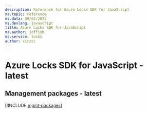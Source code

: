 ```yaml
---
description: Reference for Azure Locks SDK for JavaScript
ms.topic: reference
ms.data: 09/02/2022
ms.devlang: javascript
title: Azure Locks SDK for JavaScript
ms.author: jeffish
ms.service: locks
author: xirzec
---
```

# Azure Locks SDK for JavaScript - latest

## Management packages - latest
[!INCLUDE [mgmt-packages](locks-mgmt-index.md)]